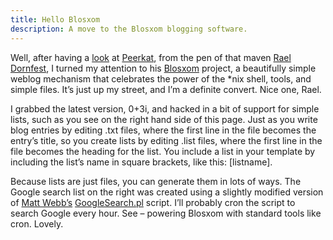 ```yaml
---
title: Hello Blosxom
description: A move to the Blosxom blogging software.
---
```

Well, after having a [look](http://www.pipetree.com/testwiki/Peerkat) at [Peerkat](http://www.oreillynet.com/%7Erael/lang/python/peerkat), from the pen of that maven [Rael Dornfest](http://www.oreillynet.com/%7Erael), I turned my attention to his [Blosxom](http://www.oreillynet.com/%7Erael/lang/perl/blosxom) project, a beautifully simple weblog mechanism that celebrates the power of the \*nix shell, tools, and simple files. It’s just up my street, and I’m a definite convert. Nice one, Rael.

I grabbed the latest version, 0+3i, and hacked in a bit of support for simple lists, such as you see on the right hand side of this page. Just as you write blog entries by editing .txt files, where the first line in the file becomes the entry’s title, so you create lists by editing .list files, where the first line in the file becomes the heading for the list. You include a list in your template by including the list’s name in square brackets, like this: [listname].

Because lists are just files, you can generate them in lots of ways. The Google search list on the right was created using a slightly modified version of [Matt Webb’s](http://interconnected.org/home/) [GoogleSearch.pl](http://interconnected.org/home/more/GoogleSearch.pl.txt) script. I’ll probably cron the script to search Google every hour. See – powering Blosxom with standard tools like cron. Lovely.
